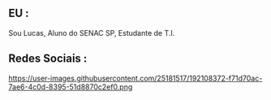 ## EU :
Sou Lucas, Aluno do SENAC SP, Estudante de T.I.

## Redes Sociais :

<https://user-images.githubusercontent.com/25181517/192108372-f71d70ac-7ae6-4c0d-8395-51d8870c2ef0.png>

